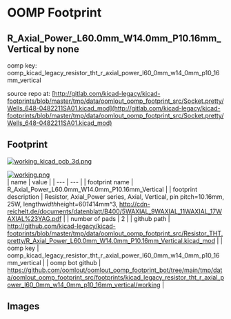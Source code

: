 # OOMP Footprint  
## R_Axial_Power_L60.0mm_W14.0mm_P10.16mm_Vertical  by none  
  
oomp key: oomp_kicad_legacy_resistor_tht_r_axial_power_l60_0mm_w14_0mm_p10_16mm_vertical  
  
source repo at: [http://gitlab.com/kicad-legacy/kicad-footprints/blob/master/tmp/data/oomlout_oomp_footprint_src/Socket.pretty/Wells_648-0482211SA01.kicad_mod](http://gitlab.com/kicad-legacy/kicad-footprints/blob/master/tmp/data/oomlout_oomp_footprint_src/Socket.pretty/Wells_648-0482211SA01.kicad_mod)  
## Footprint  
  
[![working_kicad_pcb_3d.png](working_kicad_pcb_3d_600.png)](working_kicad_pcb_3d.png)  
  
[![working.png](working_600.png)](working.png)  
| name | value | 
| --- | --- | 
| footprint name | R_Axial_Power_L60.0mm_W14.0mm_P10.16mm_Vertical | 
| footprint description | Resistor, Axial_Power series, Axial, Vertical, pin pitch=10.16mm, 25W, length*width*height=60*14*14mm^3, http://cdn-reichelt.de/documents/datenblatt/B400/5WAXIAL_9WAXIAL_11WAXIAL_17WAXIAL%23YAG.pdf | 
| number of pads | 2 | 
| github path | http://github.com/kicad-legacy/kicad-footprints/blob/master/tmp/data/oomlout_oomp_footprint_src/Resistor_THT.pretty/R_Axial_Power_L60.0mm_W14.0mm_P10.16mm_Vertical.kicad_mod | 
| oomp key | oomp_kicad_legacy_resistor_tht_r_axial_power_l60_0mm_w14_0mm_p10_16mm_vertical | 
| oomp bot github | https://github.com/oomlout/oomlout_oomp_footprint_bot/tree/main/tmp/data/oomlout_oomp_footprint_src/footprints/kicad_legacy_resistor_tht_r_axial_power_l60_0mm_w14_0mm_p10_16mm_vertical/working | 
## Images  
